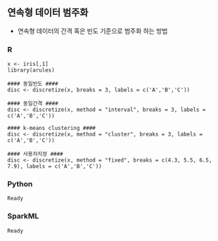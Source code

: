 ## 연속형 데이터 범주화
- 연속형 데이터의 간격 혹은 빈도 기준으로 범주화 하는 방법

### R
    x <- iris[,1]
    library(arules)

    #### 동일빈도 ####
    disc <- discretize(x, breaks = 3, labels = c('A','B','C'))

    #### 동일간격 ####
    disc <- discretize(x, method = "interval", breaks = 3, labels = c('A','B','C'))

    #### k-means clustering ####
    disc <- discretize(x, method = "cluster", breaks = 3, labels = c('A','B','C'))

    #### 사용자지정 ####
    disc <- discretize(x, method = "fixed", breaks = c(4.3, 5.5, 6.5, 7.9), labels = c('A','B','C'))

### Python
    Ready

### SparkML
    Ready
